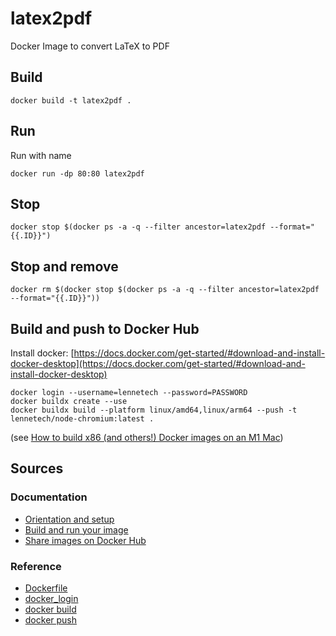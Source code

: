 # latex2pdf

Docker Image to convert LaTeX to PDF

## Build
```
docker build -t latex2pdf .
```

## Run

Run with name
```
docker run -dp 80:80 latex2pdf
```

## Stop
```
docker stop $(docker ps -a -q --filter ancestor=latex2pdf --format="{{.ID}}")
```

## Stop and remove
```
docker rm $(docker stop $(docker ps -a -q --filter ancestor=latex2pdf --format="{{.ID}}"))
```

## Build and push to Docker Hub

Install docker:
[https://docs.docker.com/get-started/#download-and-install-docker-desktop](https://docs.docker.com/get-started/#download-and-install-docker-desktop)

```
docker login --username=lennetech --password=PASSWORD
docker buildx create --use
docker buildx build --platform linux/amd64,linux/arm64 --push -t lennetech/node-chromium:latest .
```
(see [How to build x86 (and others!) Docker images on an M1 Mac](https://jaimyn.com.au/how-to-build-multi-architecture-docker-images-on-an-m1-mac/))

## Sources

### Documentation
- [Orientation and setup](https://docs.docker.com/get-started/)
- [Build and run your image](https://docs.docker.com/get-started/part2/)
- [Share images on Docker Hub](https://docs.docker.com/get-started/part3/)

### Reference
- [Dockerfile](https://docs.docker.com/engine/reference/builder/)
- [docker_login](https://docs.docker.com/engine/reference/commandline/login/)
- [docker build](https://docs.docker.com/engine/reference/commandline/build/)
- [docker push](https://docs.docker.com/engine/reference/commandline/push/)
